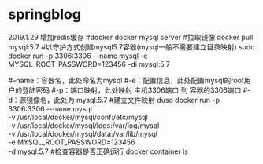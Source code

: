 # springblog
2019.1.29 增加redis缓存
#docker
docker mysql server
  #拉取镜像
  docker pull mysql:5.7
  #以守护方式创建mysql5.7容器(mysql一般不需要建立目录映射)
  sudo docker run -p 3306:3306 --name mysql -e MYSQL_ROOT_PASSWORD=123456 -di mysql:5.7
  
  #–name：容器名，此处命名为mysql
  #-e：配置信息，此处配置mysql的root用户的登陆密码
  #-p：端口映射，此处映射 主机3306端口 到 容器的3306端口
  #-d：源镜像名，此处为 mysql:5.7
  #建立文件映射
  duso docker run -p 3306:3306 --name mysql \
	-v /usr/local/docker/mysql/conf:/etc/mysql \
	-v /usr/local/docker/mysql/logs:/var/log/mysql \
	-v /usr/local/docker/mysql/data:/var/lib/mysql \
	-e MYSQL_ROOT_PASSWORD=123456 \
	-d mysql:5.7
  #检查容器是否正确运行
  docker container ls
  